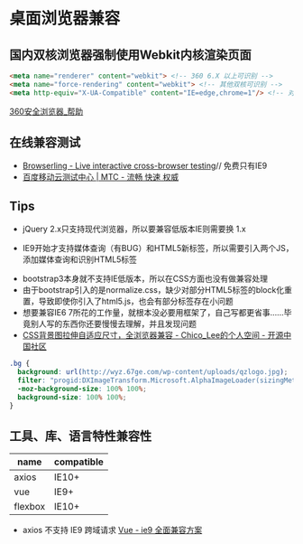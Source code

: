 # 桌面浏览器兼容

## 国内双核浏览器强制使用Webkit内核渲染页面
```html
<meta name="renderer" content="webkit"> <!-- 360 6.X 以上可识别 -->
<meta name="force-rendering" content="webkit"> <!-- 其他双核可识别 -->
<meta http-equiv="X-UA-Compatible" content="IE=edge,chrome=1"/> <!-- 对于没有自带 IE7 内核的浏览器 强制使用用户已安装的最高版本浏览器渲染, 有Chrome框架的优先使用 -->
```
[360安全浏览器_帮助](http://se.360.cn/v6/help/meta.html)

## 在线兼容测试
* [Browserling - Live interactive cross-browser testing](https://www.browserling.com/browse/ie/9/baidu.com)// 免费只有IE9
* [百度移动云测试中心 | MTC - 流畅 快速 权威](http://mtc.baidu.com/?pname=mymtc&type=webapp)

## Tips
* jQuery 2.x只支持现代浏览器，所以要兼容低版本IE则需要换 1.x 
- IE9开始才支持媒体查询（有BUG）和HTML5新标签，所以需要引入两个JS，添加媒体查询和识别HTML5标签 
* bootstrap3本身就不支持IE低版本，所以在CSS方面也没有做兼容处理 
* 由于bootstrap引入的是normalize.css，缺少对部分HTML5标签的block化重置，导致即使你引入了html5.js，也会有部分标签存在小问题
* 想要兼容IE6 7所花的工作量，就根本没必要用框架了，自己写都更省事……毕竟别人写的东西你还要慢慢去理解，并且发现问题
* [CSS背景图拉伸自适应尺寸，全浏览器兼容 - Chico_Lee的个人空间 - 开源中国社区](http://my.oschina.net/u/555639/blog/419020)

```css
.bg {  
  background: url(http://wyz.67ge.com/wp-content/uploads/qzlogo.jpg);  
  filter: "progid:DXImageTransform.Microsoft.AlphaImageLoader(sizingMethod='scale')";  
  -moz-background-size: 100% 100%;  
  background-size: 100% 100%;  
}
```

## 工具、库、语言特性兼容性

| name  | compatible |
| ---   | --         |
| axios | IE10+      |
| vue   | IE9+       |
| flexbox   | IE10+    |

* axios 不支持 IE9 跨域请求
[Vue - ie9 全面兼容方案](https://github.com/TerryZ/js-develop-skill-summary/blob/master/vue-ie9.md)
